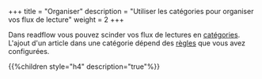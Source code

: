 +++
title = "Organiser"
description = "Utiliser les catégories pour organiser vos flux de lecture"
weight = 2
+++

Dans readflow vous pouvez scinder vos flux de lectures en [catégories](categories).
L'ajout d'un article dans une catégorie dépend des [règles](rules) que vous avez configurées.

{{%children style="h4" description="true"%}}
